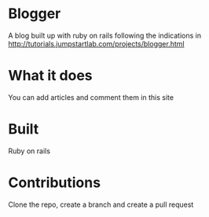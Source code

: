# Blogger
A blog built up with ruby on rails following the indications in http://tutorials.jumpstartlab.com/projects/blogger.html

# What it does
You can add articles and comment them in this site

# Built
Ruby on rails

# Contributions
Clone the repo, create a branch and create a pull request




